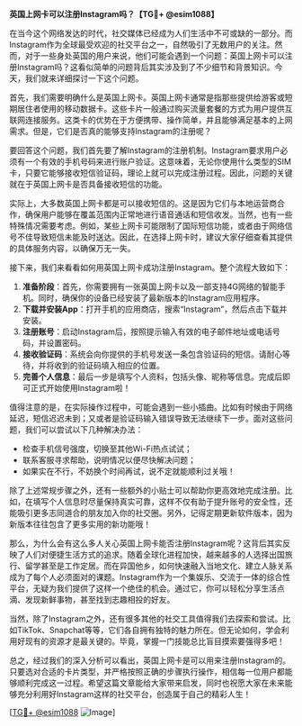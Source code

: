 **英国上网卡可以注册Instagram吗？【TG💪+ @esim1088】**

在当今这个网络发达的时代，社交媒体已经成为人们生活中不可或缺的一部分。而Instagram作为全球最受欢迎的社交平台之一，自然吸引了无数用户的关注。然而，对于一些身处英国的用户来说，他们可能会遇到一个问题：英国上网卡可以注册Instagram吗？这看似简单的问题背后其实涉及到了不少细节和背景知识。今天，我们就来详细探讨一下这个问题。

首先，我们需要明确什么是英国上网卡。英国上网卡通常是指那些提供给游客或短期居住者使用的移动数据卡。这些卡片一般通过购买流量套餐的方式为用户提供互联网连接服务。这类卡的优势在于方便携带、操作简单，并且能够满足基本的上网需求。但是，它们是否真的能够支持Instagram的注册呢？

要回答这个问题，我们首先要了解Instagram的注册机制。Instagram要求用户必须有一个有效的手机号码来进行账户验证。这意味着，无论你使用什么类型的SIM卡，只要它能够接收短信验证码，理论上就可以完成注册过程。因此，问题的关键就在于英国上网卡是否具备接收短信的功能。

实际上，大多数英国上网卡都是可以接收短信的。这是因为它们与本地运营商合作，确保用户能够在覆盖范围内正常地进行语音通话和短信收发。当然，也有一些特殊情况需要考虑。例如，某些上网卡可能限制了国际短信功能，或者由于网络信号不佳导致短信未能及时送达。因此，在选择上网卡时，建议大家仔细查看其提供的具体服务内容，以确保万无一失。

接下来，我们来看看如何用英国上网卡成功注册Instagram。整个流程大致如下：

1. **准备阶段**：首先，你需要拥有一张英国上网卡以及一部支持4G网络的智能手机。同时，确保你的设备已经安装了最新版本的Instagram应用程序。
2. **下载并安装App**：打开手机的应用商店，搜索“Instagram”，然后点击下载并安装。
3. **注册账号**：启动Instagram后，按照提示输入有效的电子邮件地址或电话号码，并设置密码。
4. **接收验证码**：系统会向你提供的手机号发送一条包含验证码的短信。请耐心等待，并将收到的验证码填入相应的位置。
5. **完善个人信息**：最后一步是填写个人资料，包括头像、昵称等信息。完成后即可正式开始使用Instagram啦！

值得注意的是，在实际操作过程中，可能会遇到一些小插曲。比如有时候由于网络延迟，短信迟迟未到；又或者是验证码输入错误导致无法继续下一步。面对这些问题，我们可以尝试以下几种解决办法：
- 检查手机信号强度，切换至其他Wi-Fi热点试试；
- 联系客服寻求帮助，说明情况以便尽快解决问题；
- 如果实在不行，不妨换个时间再试，说不定就能顺利过关哦！

除了上述常规步骤之外，还有一些额外的小贴士可以帮助你更高效地完成注册。比如，在填写个人信息时尽量保持真实可靠，这样不仅有助于提升账号的安全性，还能吸引更多志同道合的朋友加入你的社交圈。另外，记得定期更新软件版本，因为新版本往往包含了更多实用的新功能哦！

那么，为什么会有这么多人关心英国上网卡能否注册Instagram呢？这背后其实反映了人们对便捷生活方式的追求。随着全球化进程加快，越来越多的人选择出国旅行、留学甚至是工作定居。而在异国他乡，如何快速融入当地文化、建立人脉关系成为了每个人必须面对的课题。Instagram作为一个集娱乐、交流于一体的综合性平台，无疑为我们提供了这样一个绝佳的机会。通过它，你可以轻松分享生活点滴、发现新鲜事物，甚至找到志趣相投的好友。

当然，除了Instagram之外，还有很多其他的社交工具值得我们去探索和尝试。比如TikTok、Snapchat等等，它们各自拥有独特的魅力所在。但无论如何，学会利用好现有的资源才是最关键的。毕竟，掌握一门技能总比盲目摸索要强得多吧！

总之，经过我们的深入分析可以看出，英国上网卡是可以用来注册Instagram的。只要选对合适的卡片类型，并严格按照正确的步骤执行操作，相信每一位用户都能够顺利完成这一过程。希望这篇文章能给大家带来启发，同时也祝愿大家在未来能够充分利用好Instagram这样的社交平台，创造属于自己的精彩人生！

[[TG💪+ @esim1088](https://t.me/s/esim1088) ![Image](https://i.postimg.cc/4NQfJmqS/Snipaste-2025-05-13-00-14-12.png)]